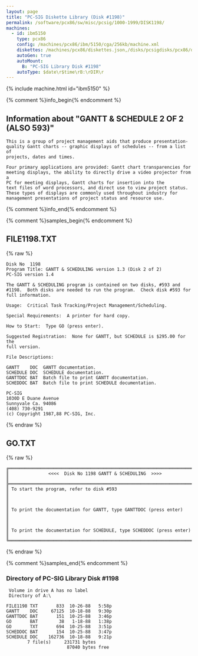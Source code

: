 ```yaml
---
layout: page
title: "PC-SIG Diskette Library (Disk #1198)"
permalink: /software/pcx86/sw/misc/pcsig/1000-1999/DISK1198/
machines:
  - id: ibm5150
    type: pcx86
    config: /machines/pcx86/ibm/5150/cga/256kb/machine.xml
    diskettes: /machines/pcx86/diskettes.json,/disks/pcsigdisks/pcx86/diskettes.json
    autoGen: true
    autoMount:
      B: "PC-SIG Library Disk #1198"
    autoType: $date\r$time\rB:\rDIR\r
---
```


{% include machine.html id="ibm5150" %}

{% comment %}info_begin{% endcomment %}

## Information about "GANTT & SCHEDULE 2 OF 2 (ALSO 593)"

    This is a group of project management aids that produce presentation-
    quality Gantt charts -- graphic displays of schedules -- from a list of
    projects, dates and times.
    
    Four primary applications are provided: Gantt chart transparencies for
    meeting displays, the ability to directly drive a video projector from a
    PC for meeting displays, Gantt charts for insertion into the
    text files of word processors, and direct use to view project status.
    These types of displays are commonly used throughout industry for
    management presentations of project status and resource use.
{% comment %}info_end{% endcomment %}

{% comment %}samples_begin{% endcomment %}

## FILE1198.TXT

{% raw %}
```
Disk No  1198
Program Title: GANTT & SCHEDULING version 1.3 (Disk 2 of 2)
PC-SIG version 1.4

The GANTT & SCHEDULING program is contained on two disks, #593 and 
#1198.  Both disks are needed to run the program.  Check disk #593 for 
full information. 

Usage:  Critical Task Tracking/Project Management/Scheduling.

Special Requirements:  A printer for hard copy.

How to Start:  Type GO (press enter).

Suggested Registration:  None for GANTT, but SCHEDULE is $295.00 for the
full version.

File Descriptions:

GANTT    DOC  GANTT documentation.
SCHEDULE DOC  SCHEDULE documentation.
GANTTDOC BAT  Batch file to print GANTT documentation.
SCHEDDOC BAT  Batch file to print SCHEDULE documentation.

PC-SIG
1030D E Duane Avenue
Sunnyvale Ca. 94086
(408) 730-9291
(c) Copyright 1987,88 PC-SIG, Inc.

```
{% endraw %}

## GO.TXT

{% raw %}
```
╔═════════════════════════════════════════════════════════════════════════╗
║               <<<<  Disk No 1198 GANTT & SCHEDULING  >>>>               ║
╠═════════════════════════════════════════════════════════════════════════╣
║ To start the program, refer to disk #593                                ║
║                                                                         ║
║ To print the documentation for GANTT, type GANTTDOC (press enter)       ║
║                                                                         ║
║ To print the documentation for SCHEDULE, type SCHEDDOC (press enter)    ║
╚═════════════════════════════════════════════════════════════════════════╝
```
{% endraw %}

{% comment %}samples_end{% endcomment %}

### Directory of PC-SIG Library Disk #1198

     Volume in drive A has no label
     Directory of A:\

    FILE1198 TXT       833  10-26-88   5:58p
    GANTT    DOC     67125  10-18-88   9:30p
    GANTTDOC BAT       151  10-25-88   3:46p
    GO       BAT        38   1-18-88   1:38p
    GO       TXT       694  10-25-88   3:51p
    SCHEDDOC BAT       154  10-25-88   3:47p
    SCHEDULE DOC    162736  10-18-88   9:21p
            7 file(s)     231731 bytes
                           87040 bytes free
